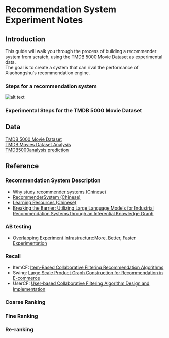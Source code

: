 # Recommendation System Experiment Notes
## Introduction
This guide will walk you through the process of building a recommender system from scratch, using the TMDB 5000 Movie Dataset as experimental data. <br />
The goal is to create a system that can rival the performance of Xiaohongshu's recommendation engine.<br />

### Steps for a recommendation system
![alt text](https://github.com/helgesander02/recommendationsystem_study/blob/main/img/process.jpg)
### Experimental Steps for the TMDB 5000 Movie Dataset

## Data
[TMDB 5000 Movie Dataset](https://www.kaggle.com/datasets/tmdb/tmdb-movie-metadata) <br />
[TMDB Movies Dataset Analysis](https://github.com/YashMotwani/TMDB-Movies-Dataset-Investigation-/blob/master/TMDB_Movies_Dataset_Analysis.ipynb) <br />
[TMDB5000analysis:prediction](https://github.com/nourGhribi/BlockbusterMovies/blob/master/TMDB5000analysis%3Aprediction.ipynb)<br />

## Reference
### Recommendation System Description
* [Why study recommender systems (Chinese)](https://www.youtube.com/playlist?list=PLCemT-oocgalODXpQ-EP_IfrrD-A--40h)
* [RecommenderSystem (Chinese)](https://github.com/wangshusen/RecommenderSystem)
* [Learning Resources (Chinese)](https://zhuanlan.zhihu.com/p/180542782)
* [Breaking the Barrier: Utilizing Large Language Models for Industrial Recommendation Systems through an Inferential Knowledge Graph](https://arxiv.org/pdf/2402.13750)

### AB testing
* [Overlapping Experiment Infrastructure:More, Better, Faster Experimentation](https://storage.googleapis.com/pub-tools-public-publication-data/pdf/36500.pdf)

### Recall
* ItemCF: [Item-Based Collaborative Filtering Recommendation Algorithms](https://www.ra.ethz.ch/cdstore/www10/papers/pdf/p519.pdf)
* Swing: [Large Scale Product Graph Construction for Recommendation in E-commerce](https://arxiv.org/pdf/2010.05525)
* UserCF: [User-based Collaborative Filtering Algorithm Design and Implementation](https://iopscience.iop.org/article/10.1088/1742-6596/1757/1/012168/pdf)

### Coarse Ranking

### Fine Ranking

### Re-ranking